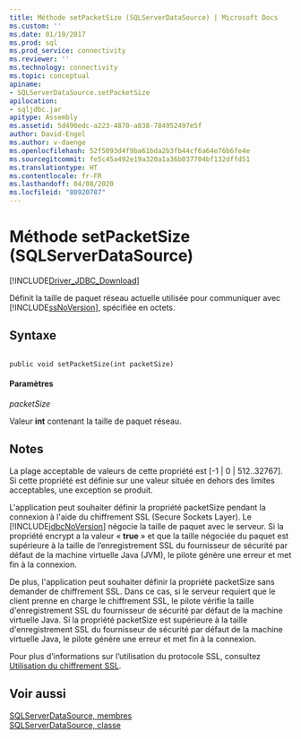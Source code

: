 ```yaml
---
title: Méthode setPacketSize (SQLServerDataSource) | Microsoft Docs
ms.custom: ''
ms.date: 01/19/2017
ms.prod: sql
ms.prod_service: connectivity
ms.reviewer: ''
ms.technology: connectivity
ms.topic: conceptual
apiname:
- SQLServerDataSource.setPacketSize
apilocation:
- sqljdbc.jar
apitype: Assembly
ms.assetid: 5d490edc-a223-4870-a838-784952497e5f
author: David-Engel
ms.author: v-daenge
ms.openlocfilehash: 52f5093d4f9ba61bda2b3fb44cf6a64e76b6fe4e
ms.sourcegitcommit: fe5c45a492e19a320a1a36b037704bf132dffd51
ms.translationtype: HT
ms.contentlocale: fr-FR
ms.lasthandoff: 04/08/2020
ms.locfileid: "80920787"
---
```

# <a name="setpacketsize-method-sqlserverdatasource"></a>Méthode setPacketSize (SQLServerDataSource)
[!INCLUDE[Driver_JDBC_Download](../../../includes/driver_jdbc_download.md)]

  Définit la taille de paquet réseau actuelle utilisée pour communiquer avec [!INCLUDE[ssNoVersion](../../../includes/ssnoversion-md.md)], spécifiée en octets.  
  
## <a name="syntax"></a>Syntaxe  
  
```  
  
public void setPacketSize(int packetSize)  
```  
  
#### <a name="parameters"></a>Paramètres  
 *packetSize*  
  
 Valeur **int** contenant la taille de paquet réseau.  
  
## <a name="remarks"></a>Notes  
 La plage acceptable de valeurs de cette propriété est [-1 | 0 | 512..32767]. Si cette propriété est définie sur une valeur située en dehors des limites acceptables, une exception se produit.  
  
 L'application peut souhaiter définir la propriété packetSize pendant la connexion à l'aide du chiffrement SSL (Secure Sockets Layer). Le [!INCLUDE[jdbcNoVersion](../../../includes/jdbcnoversion_md.md)] négocie la taille de paquet avec le serveur. Si la propriété encrypt a la valeur « **true** » et que la taille négociée du paquet est supérieure à la taille de l’enregistrement SSL du fournisseur de sécurité par défaut de la machine virtuelle Java (JVM), le pilote génère une erreur et met fin à la connexion.  
  
 De plus, l'application peut souhaiter définir la propriété packetSize sans demander de chiffrement SSL. Dans ce cas, si le serveur requiert que le client prenne en charge le chiffrement SSL, le pilote vérifie la taille d'enregistrement SSL du fournisseur de sécurité par défaut de la machine virtuelle Java. Si la propriété packetSize est supérieure à la taille d'enregistrement SSL du fournisseur de sécurité par défaut de la machine virtuelle Java, le pilote génère une erreur et met fin à la connexion.  
  
 Pour plus d’informations sur l’utilisation du protocole SSL, consultez [Utilisation du chiffrement SSL](../../../connect/jdbc/using-ssl-encryption.md).  
  
## <a name="see-also"></a>Voir aussi  
 [SQLServerDataSource, membres](../../../connect/jdbc/reference/sqlserverdatasource-members.md)   
 [SQLServerDataSource, classe](../../../connect/jdbc/reference/sqlserverdatasource-class.md)  
  
  
